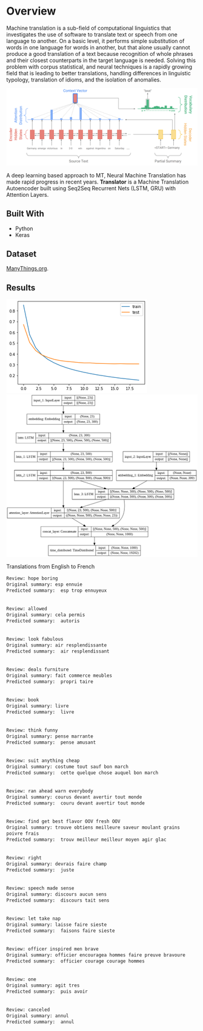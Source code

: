 # Overview


Machine translation is a sub-field of computational linguistics that investigates the use of software to translate text or speech from one language to another. On a basic level, it performs simple substitution of words in one language for words in another, but that alone usually cannot produce a good translation of a text because recognition of whole phrases and their closest counterparts in the target language is needed. Solving this problem with corpus statistical, and neural techniques is a rapidly growing field that is leading to better translations, handling differences in linguistic typology, translation of idioms, and the isolation of anomalies.

![Seq2Seq Attention RNN](seq2seq-attn.png)

A deep learning based approach to MT, Neural Machine Translation has made rapid progress in recent years. **Translator** is a Machine Translation Autoencoder built using Seq2Seq Recurrent Nets (LSTM, GRU) with Attention Layers.

## Built With

- Python
- Keras

## Dataset

[ManyThings.org](http://www.manythings.org/anki/).


## Results

![Loss Diagram](mlt1.png)
![Model Architecture](mlt.png)


Translations from English to French
```
Review: hope boring 
Original summary: esp ennuie 
Predicted summary:  esp trop ennuyeux


Review: allowed 
Original summary: cela permis 
Predicted summary:  autoris


Review: look fabulous 
Original summary: air resplendissante 
Predicted summary:  air resplendissant


Review: deals furniture 
Original summary: fait commerce meubles 
Predicted summary:  propri taire


Review: book 
Original summary: livre 
Predicted summary:  livre


Review: think funny 
Original summary: pense marrante 
Predicted summary:  pense amusant


Review: suit anything cheap 
Original summary: costume tout sauf bon march 
Predicted summary:  cette quelque chose auquel bon march


Review: ran ahead warn everybody 
Original summary: courus devant avertir tout monde 
Predicted summary:  couru devant avertir tout monde


Review: find get best flavor OOV fresh OOV 
Original summary: trouve obtiens meilleure saveur moulant grains poivre frais 
Predicted summary:  trouv meilleur meilleur moyen agir glac


Review: right 
Original summary: devrais faire champ 
Predicted summary:  juste


Review: speech made sense 
Original summary: discours aucun sens 
Predicted summary:  discours tait sens


Review: let take nap 
Original summary: laisse faire sieste 
Predicted summary:  faisons faire sieste


Review: officer inspired men brave 
Original summary: officier encouragea hommes faire preuve bravoure 
Predicted summary:  officier courage courage hommes


Review: one 
Original summary: agit tres 
Predicted summary:  puis avoir


Review: canceled 
Original summary: annul 
Predicted summary:  annul
```


